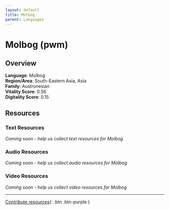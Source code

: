 ```yaml
---
layout: default
title: Molbog
parent: Languages
---
```


# Molbog (pwm)

## Overview

**Language**: Molbog  
**Region/Area**: South-Eastern Asia, Asia  
**Family**: Austronesian  
**Vitality Score**: 0.56  
**Digitality Score**: 0.15  

## Resources

### Text Resources
*Coming soon - help us collect text resources for Molbog*

### Audio Resources
*Coming soon - help us collect audio resources for Molbog*

### Video Resources
*Coming soon - help us collect video resources for Molbog*

---

[Contribute resources](https://fairtrain.github.io/){: .btn .btn-purple }
